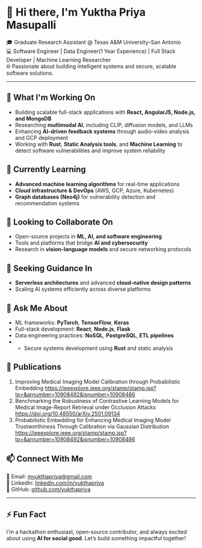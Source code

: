 # 👋 Hi there, I'm Yuktha Priya Masupalli

🎓 Graduate Research Assistant @ Texas A&M University–San Antonio  
💻 Software Engineer | Data Engineer(1 Year Experience) | Full Stack Developer | Machine Learning Researcher  
🌐 Passionate about building intelligent systems and secure, scalable software solutions.

---

## 🔭 What I'm Working On

- Building scalable full-stack applications with **React, AngularJS, Node.js, and MongoDB**
- Researching **multimodal AI**, including CLIP, diffusion models, and LLMs
- Enhancing **AI-driven feedback systems** through audio-video analysis and GCP deployment
- Working with **Rust**, **Static Analysis tools**, and **Machine Learning** to detect software vulnerabilities and improve system reliability

## 🌱 Currently Learning

- **Advanced machine learning algorithms** for real-time applications
- **Cloud infrastructure & DevOps** (AWS, GCP, Azure, Kubernetes)
- **Graph databases (Neo4j)** for vulnerability detection and recommendation systems

## 🤝 Looking to Collaborate On

- Open-source projects in **ML, AI, and software engineering**
- Tools and platforms that bridge **AI and cybersecurity**
- Research in **vision-language models** and secure networking protocols

## 🤔 Seeking Guidance In

- **Serverless architectures** and advanced **cloud-native design patterns**
- Scaling AI systems efficiently across diverse platforms

## 💬 Ask Me About

- ML frameworks: **PyTorch**, **TensorFlow**, **Keras**
- Full-stack development: **React**, **Node.js**, **Flask**
- Data engineering practices: **NoSQL**, **PostgreSQL**, **ETL pipelines**
- - Secure systems development using **Rust** and static analysis
    
## 📄 Publications
1) Improving Medical Imaging Model Calibration through Probabilistic Embedding
https://ieeexplore.ieee.org/stamp/stamp.jsp?tp=&arnumber=10908492&isnumber=10908486
2) Benchmarking the Robustness of Contrastive Learning Models for Medical Image-Report Retrieval under Occlusion Attacks
https://doi.org/10.48550/arXiv.2501.09134
3) Probabilistic Embedding for Enhancing Medical Imaging Model Trustworthiness Through Calibration via Gaussian Distribution
https://ieeexplore.ieee.org/stamp/stamp.jsp?tp=&arnumber=10908492&isnumber=10908486


## 📫 Connect With Me

📧 Email: myukthapriya@gmail.com  
🔗 LinkedIn: [linkedin.com/in/yukthapriya](https://www.linkedin.com/in/yukthapriya)  
🐙 GitHub: [github.com/yukthapriya](https://github.com/yukthapriya)  

---

## ⚡ Fun Fact

I'm a hackathon enthusiast, open-source contributor, and always excited about using **AI for social good**. Let’s build something impactful together!

